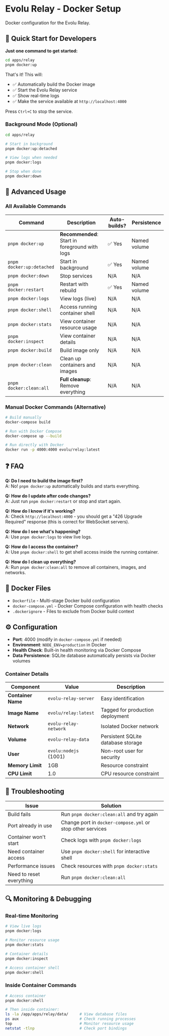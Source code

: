 # Evolu Relay - Docker Setup

Docker configuration for the Evolu Relay.

## 🚀 Quick Start for Developers

**Just one command to get started:**

```bash
cd apps/relay
pnpm docker:up
```

That's it! This will:

- ✅ Automatically build the Docker image
- ✅ Start the Evolu Relay service
- ✅ Show real-time logs
- ✅ Make the service available at `http://localhost:4000`

Press `Ctrl+C` to stop the service.

### Background Mode (Optional)

```bash
cd apps/relay

# Start in background
pnpm docker:up:detached

# View logs when needed
pnpm docker:logs

# Stop when done
pnpm docker:down
```

## 🔧 Advanced Usage

### All Available Commands

| Command                   | Description                                    | Auto-builds? | Persistence  |
| ------------------------- | ---------------------------------------------- | ------------ | ------------ |
| `pnpm docker:up`          | **Recommended**: Start in foreground with logs | ✅ Yes       | Named volume |
| `pnpm docker:up:detached` | Start in background                            | ✅ Yes       | Named volume |
| `pnpm docker:down`        | Stop services                                  | N/A          | N/A          |
| `pnpm docker:restart`     | Restart with rebuild                           | ✅ Yes       | Named volume |
| `pnpm docker:logs`        | View logs (live)                               | N/A          | N/A          |
| `pnpm docker:shell`       | Access running container shell                 | N/A          | N/A          |
| `pnpm docker:stats`       | View container resource usage                  | N/A          | N/A          |
| `pnpm docker:inspect`     | View container details                         | N/A          | N/A          |
| `pnpm docker:build`       | Build image only                               | N/A          | N/A          |
| `pnpm docker:clean`       | Clean up containers and images                 | N/A          | N/A          |
| `pnpm docker:clean:all`   | **Full cleanup**: Remove everything            | N/A          | N/A          |

### Manual Docker Commands (Alternative)

```bash
# Build manually
docker-compose build

# Run with Docker Compose
docker-compose up --build

# Run directly with Docker
docker run -p 4000:4000 evolu/relay:latest
```

## ❓ FAQ

**Q: Do I need to build the image first?**  
A: No! `pnpm docker:up` automatically builds and starts everything.

**Q: How do I update after code changes?**  
A: Just run `pnpm docker:restart` or stop and start again.

**Q: How do I know if it's working?**  
A: Check `http://localhost:4000` - you should get a "426 Upgrade Required" response (this is correct for WebSocket servers).

**Q: How do I see what's happening?**  
A: Use `pnpm docker:logs` to view live logs.

**Q: How do I access the container?**  
A: Use `pnpm docker:shell` to get shell access inside the running container.

**Q: How do I clean up everything?**  
A: Run `pnpm docker:clean:all` to remove all containers, images, and networks.

## 📁 Docker Files

- `Dockerfile` - Multi-stage Docker build configuration
- `docker-compose.yml` - Docker Compose configuration with health checks
- `.dockerignore` - Files to exclude from Docker build context

## ⚙️ Configuration

- **Port**: 4000 (modify in `docker-compose.yml` if needed)
- **Environment**: `NODE_ENV=production` in Docker
- **Health Check**: Built-in health monitoring via Docker Compose
- **Data Persistence**: SQLite database automatically persists via Docker volumes

### Container Details

| Component          | Value                 | Description                        |
| ------------------ | --------------------- | ---------------------------------- |
| **Container Name** | `evolu-relay-server`  | Easy identification                |
| **Image Name**     | `evolu/relay:latest`  | Tagged for production deployment   |
| **Network**        | `evolu-relay-network` | Isolated Docker network            |
| **Volume**         | `evolu-relay-data`    | Persistent SQLite database storage |
| **User**           | `evolu:nodejs` (1001) | Non-root user for security         |
| **Memory Limit**   | 1GB                   | Resource constraint                |
| **CPU Limit**      | 1.0                   | CPU resource constraint            |

## 🚨 Troubleshooting

| Issue                    | Solution                                                   |
| ------------------------ | ---------------------------------------------------------- |
| Build fails              | Run `pnpm docker:clean:all` and try again                  |
| Port already in use      | Change port in `docker-compose.yml` or stop other services |
| Container won't start    | Check logs with `pnpm docker:logs`                         |
| Need container access    | Use `pnpm docker:shell` for interactive shell              |
| Performance issues       | Check resources with `pnpm docker:stats`                   |
| Need to reset everything | Run `pnpm docker:clean:all`                                |

## 🔍 Monitoring & Debugging

### Real-time Monitoring

```bash
# View live logs
pnpm docker:logs

# Monitor resource usage
pnpm docker:stats

# Container details
pnpm docker:inspect

# Access container shell
pnpm docker:shell
```

### Inside Container Commands

```bash
# Access container
pnpm docker:shell

# Then inside container:
ls -la /app/apps/relay/data/     # View database files
ps aux                           # Check running processes
top                              # Monitor resource usage
netstat -tlnp                    # Check port bindings
```
